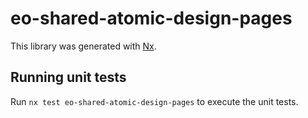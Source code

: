 # eo-shared-atomic-design-pages

This library was generated with [Nx](https://nx.dev).

## Running unit tests

Run `nx test eo-shared-atomic-design-pages` to execute the unit tests.
